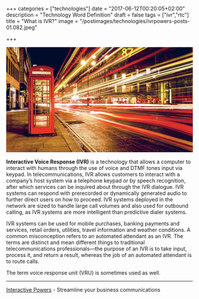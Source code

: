 +++
categories = ["technologies"]
date = "2017-06-12T00:20:05+02:00"
description = "Technology Word Definition"
draft = false
tags = ["ivr","rtc"]
title = "What is IVR?"
image = "/postimages/technologies/ivrpowers-posts-01.082.jpeg"

+++

![Phone IVR](/postimages/technologies/ivrpowers-posts-01.082.jpeg)

**Interactive Voice Response (IVR)** is a technology that allows a computer to interact with humans through the use of voice and DTMF tones input via keypad. In telecommunications, IVR allows customers to interact with a company’s host system via a telephone keypad or by speech recognition, after which services can be inquired about through the IVR dialogue. IVR systems can respond with prerecorded or dynamically generated audio to further direct users on how to proceed. IVR systems deployed in the network are sized to handle large call volumes and also used for outbound calling, as IVR systems are more intelligent than predictive dialer systems.

IVR systems can be used for mobile purchases, banking payments and services, retail orders, utilities, travel information and weather conditions. A common misconception refers to an automated attendant as an IVR. The terms are distinct and mean different things to traditional telecommunications professionals—the purpose of an IVR is to take input, process it, and return a result, whereas the job of an automated attendant is to route calls.

The term voice response unit (VRU) is sometimes used as well.

---
[Interactive Powers](http://www.ivrpowers.com/) - Streamline your business communications
